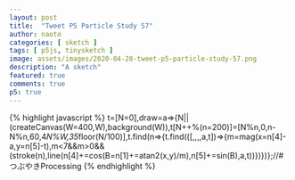 ```yaml
---
layout: post
title:  "Tweet P5 Particle Study 57"
author: naoto
categories: [ sketch ]
tags: [ p5js, tinysketch ]
image: assets/images/2020-04-28-tweet-p5-particle-study-57.png
description: "A sketch"
featured: true
comments: true
p5: true
---
```


<div id = "p5sketch">
  <!-- p5 instance will be created here -->
</div>

{% highlight javascript %}
t=[N=0],draw=a=>{N||(createCanvas(W=400,W),background(W)),t[N++%(n=200)]=[N%n,0,n-N%n,60,4*N%W,35*floor(N/100)],t.find(n=>{t.find(([,,,,a,t])=>{m=mag(x=n[4]-a,y=n[5]-t),m<7&&m>0&&(stroke(n),line(n[4]+=cos(B=n[1]+=atan2(x,y)/m),n[5]+=sin(B),a,t))})})};//#つぶやきProcessing
{% endhighlight %}

<script>
// Naoto Hieda
// https://creativecommons.org/licenses/by-sa/3.0/
t=[N=0],draw=a=>{N||(createCanvas(W=400,W),background(W)),t[N++%(n=200)]=[N%n,0,n-N%n,60,4*N%W,35*floor(N/100)],t.find(n=>{t.find(([,,,,a,t])=>{m=mag(x=n[4]-a,y=n[5]-t),m<7&&m>0&&(stroke(n),line(n[4]+=cos(B=n[1]+=atan2(x,y)/m),n[5]+=sin(B),a,t))})})};//#つぶやきProcessing
handler = setInterval(()=>{
  const canvas = document.getElementById("defaultCanvas0");
  if(canvas != undefined) {
    clearInterval(handler);
    document.getElementById("p5sketch").appendChild(canvas);
  }
}, 500);
</script>
